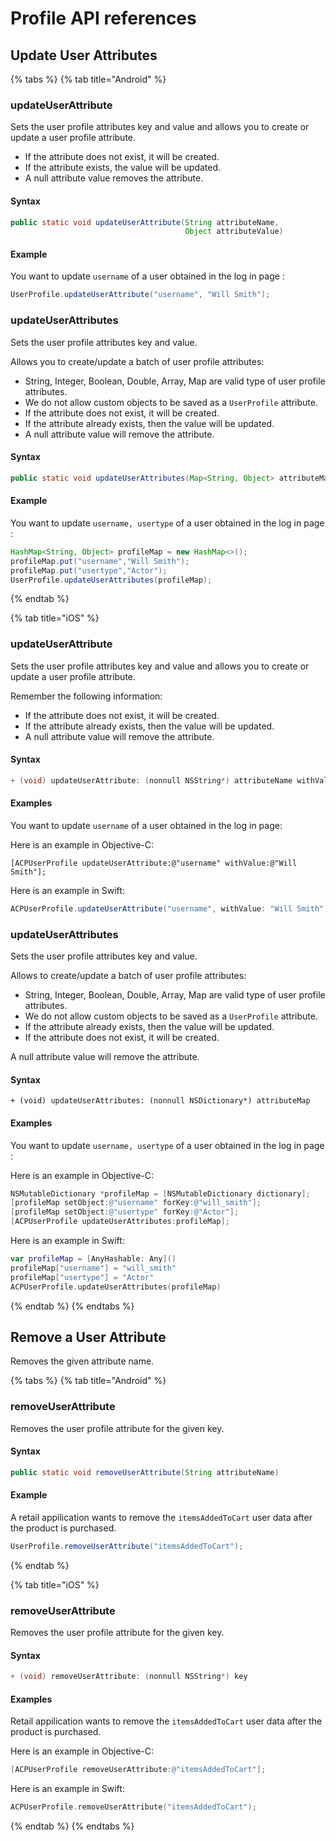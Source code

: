 # Profile API references

## Update User Attributes

{% tabs %}
{% tab title="Android" %}
### **updateUserAttribute**

Sets the user profile attributes key and value and allows you to create or update a user profile attribute.

* If the attribute does not exist, it will be created.
* If the attribute exists, the value will be updated.
* A null attribute value removes the attribute.

#### **Syntax**

```java
public static void updateUserAttribute(String attributeName, 
                                       Object attributeValue)
```

#### **Example**

You want to update `username` of a user obtained in the log in page :

```java
UserProfile.updateUserAttribute("username", "Will Smith");
```

### updateUserAttributes

Sets the user profile attributes key and value.

Allows you to create/update a batch of user profile attributes:

* String, Integer, Boolean, Double, Array, Map are valid type of user profile attributes.
* We do not allow custom objects to be saved as a `UserProfile` attribute.
* If the attribute does not exist, it will be created.
* If the attribute already exists, then the value will be updated.
* A null attribute value will remove the attribute.

#### **Syntax**

```java
public static void updateUserAttributes(Map<String, Object> attributeMap)
```

#### **Example**

You want to update `username, usertype` of a user obtained in the log in page :

```java
HashMap<String, Object> profileMap = new HashMap<>();
profileMap.put("username","Will Smith");
profileMap.put("usertype","Actor");
UserProfile.updateUserAttributes(profileMap);
```
{% endtab %}

{% tab title="iOS" %}
### updateUserAttribute

Sets the user profile attributes key and value and allows you to create or update a user profile attribute.

Remember the following information:

* If the attribute does not exist, it will be created.
* If the attribute already exists, then the value will be updated.
* A null attribute value will remove the attribute.

#### **Syntax**

```java
+ (void) updateUserAttribute: (nonnull NSString*) attributeName withValue: (nullable NSString*) attributeValue;
```

#### **Examples**

You want to update `username` of a user obtained in the log in page:

Here is an example in Objective-C:

```text
[ACPUserProfile updateUserAttribute:@"username" withValue:@"Will Smith"];
```

Here is an example in Swift:

```java
ACPUserProfile.updateUserAttribute("username", withValue: "Will Smith");
```

### updateUserAttributes

Sets the user profile attributes key and value.

Allows to create/update a batch of user profile attributes:

* String, Integer, Boolean, Double, Array, Map are valid type of user profile attributes.
* We do not allow custom objects to be saved as a `UserProfile` attribute.
* If the attribute already exists, then the value will be updated.
* If the attribute does not exist, it will be created.

A null attribute value will remove the attribute.

#### **Syntax**

```text
+ (void) updateUserAttributes: (nonnull NSDictionary*) attributeMap
```

#### **Examples**

You want to update `username, usertype` of a user obtained in the log in page :

Here is an example in Objective-C:

```objectivec
NSMutableDictionary *profileMap = [NSMutableDictionary dictionary];
[profileMap setObject:@"username" forKey:@"will_smith"];
[profileMap setObject:@"usertype" forKey:@"Actor"];
[ACPUserProfile updateUserAttributes:profileMap];
```

Here is an example in Swift:

```swift
var profileMap = [AnyHashable: Any]()
profileMap["username"] = "will_smith"
profileMap["usertype"] = "Actor"
ACPUserProfile.updateUserAttributes(profileMap)
```
{% endtab %}
{% endtabs %}

## **Remove a User Attribute**

Removes the given attribute name.

{% tabs %}
{% tab title="Android" %}
### **removeUserAttribute**

Removes the user profile attribute for the given key.

#### **Syntax**

```java
public static void removeUserAttribute(String attributeName)
```

#### **Example**

A retail appilication wants to remove the `itemsAddedToCart` user data after the product is purchased.

```java
UserProfile.removeUserAttribute("itemsAddedToCart");
```
{% endtab %}

{% tab title="iOS" %}
### removeUserAttribute

Removes the user profile attribute for the given key.

#### **Syntax**

```objectivec
+ (void) removeUserAttribute: (nonnull NSString*) key
```

#### **Examples**

Retail appilication wants to remove the `itemsAddedToCart` user data after the product is purchased.

Here is an example in Objective-C:

```objectivec
[ACPUserProfile removeUserAttribute:@"itemsAddedToCart"];
```

Here is an example in Swift:

```swift
ACPUserProfile.removeUserAttribute("itemsAddedToCart");
```
{% endtab %}
{% endtabs %}

